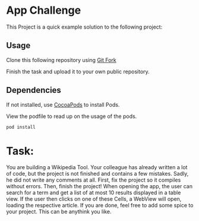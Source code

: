 # App Challenge

This Project is a quick example solution to the following project:


## Usage
Clone this following repository using [Git Fork](https://docs.github.com/en/get-started/quickstart/fork-a-repo)

Finish the task and upload it to your own public repository.

## Dependencies

If not installed, use [CocoaPods](https://cocoapods.org) to install Pods.

View the podfile to read up on the usage of the pods.

```bash
pod install
```

# Task:

You are building a Wikipedia Tool. Your colleague has already written a lot of code, but the project is not finished and contains a few mistakes. Sadly, he did not write any comments at all. First, fix the project so it compiles without errors. Then, finish the project!
When opening the app, the user can search for a term and get a list of at most 10 results displayed in a table view. If the user then clicks on one of these Cells, a WebView will open, loading the respective article.
If you are done, feel free to add some spice to your project. This can be anythink you like.
 
